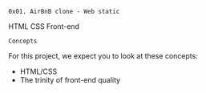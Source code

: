 	0x01. AirBnB clone - Web static
HTML	CSS	Front-end

	Concepts
For this project, we expect you to look at these concepts:

* HTML/CSS
* The trinity of front-end quality
